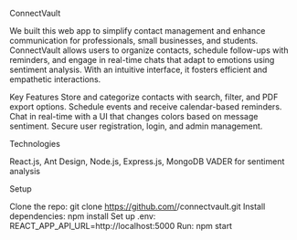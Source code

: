 ConnectVault

We built this web app to simplify contact management and enhance communication for professionals, small businesses, and students. ConnectVault allows users to organize contacts, schedule follow-ups with reminders, and engage in real-time chats that adapt to emotions using sentiment analysis. With an intuitive interface, it fosters efficient and empathetic interactions.

Key Features
Store and categorize contacts with search, filter, and PDF export options.
Schedule events and receive calendar-based reminders.
Chat in real-time with a UI that changes colors based on message sentiment.
Secure user registration, login, and admin management.

Technologies

React.js, Ant Design, Node.js, Express.js, MongoDB
VADER for sentiment analysis

Setup

Clone the repo: git clone https://github.com/<your-username>/connectvault.git
Install dependencies: npm install
Set up .env: REACT_APP_API_URL=http://localhost:5000
Run: npm start
